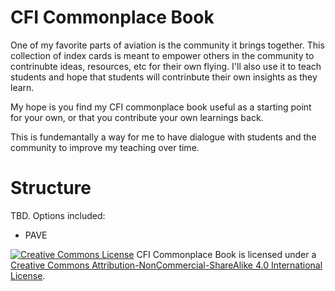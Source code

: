# CFI Commonplace Book
One of my favorite parts of aviation is the community it brings together. This collection of index cards is meant to empower others in the community to contrinubte ideas, resources, etc for their own flying. I'll also use it to teach students and hope that students will contrinbute their own insights as they learn.

My hope is you find my CFI commonplace book useful as a starting point for your own, or that you contribute your own learnings back.

This is fundemantally a way for me to have dialogue with students and the community to improve my teaching over time.


# Structure
TBD. Options included:
- PAVE



<a rel="license" href="http://creativecommons.org/licenses/by-nc-sa/4.0/"><img alt="Creative Commons License" style="border-width:0" src="https://i.creativecommons.org/l/by-nc-sa/4.0/88x31.png" /></a>
<span xmlns:dct="http://purl.org/dc/terms/" property="dct:title">CFI Commonplace Book</span> is licensed under a <a rel="license" href="http://creativecommons.org/licenses/by-nc-sa/4.0/">Creative Commons Attribution-NonCommercial-ShareAlike 4.0 International License</a>.